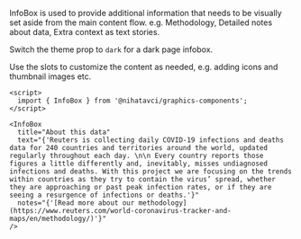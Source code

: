InfoBox is used to provide additional information that needs to be visually set aside from the main content flow. e.g. Methodology, Detailed notes about data, Extra context as text stories.

Switch the theme prop to `dark` for a dark page infobox.

Use the slots to customize the content as needed, e.g. adding icons and thumbnail images etc.

```svelte
<script>
  import { InfoBox } from '@nihatavci/graphics-components';
</script>

<InfoBox
  title="About this data"
  text="{'Reuters is collecting daily COVID-19 infections and deaths data for 240 countries and territories around the world, updated regularly throughout each day. \n\n Every country reports those figures a little differently and, inevitably, misses undiagnosed infections and deaths. With this project we are focusing on the trends within countries as they try to contain the virus’ spread, whether they are approaching or past peak infection rates, or if they are seeing a resurgence of infections or deaths.'}"
  notes="{'[Read more about our methodology](https://www.reuters.com/world-coronavirus-tracker-and-maps/en/methodology/)'}"
/>
```
